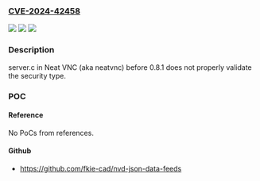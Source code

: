 ### [CVE-2024-42458](https://cve.mitre.org/cgi-bin/cvename.cgi?name=CVE-2024-42458)
![](https://img.shields.io/static/v1?label=Product&message=n%2Fa&color=blue)
![](https://img.shields.io/static/v1?label=Version&message=n%2Fa&color=blue)
![](https://img.shields.io/static/v1?label=Vulnerability&message=n%2Fa&color=brighgreen)

### Description

server.c in Neat VNC (aka neatvnc) before 0.8.1 does not properly validate the security type.

### POC

#### Reference
No PoCs from references.

#### Github
- https://github.com/fkie-cad/nvd-json-data-feeds

